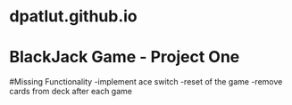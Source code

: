 # dpatlut.github.io
# BlackJack Game - Project One


#Missing Functionality
-implement ace switch
-reset of the game
-remove cards from deck after each game
